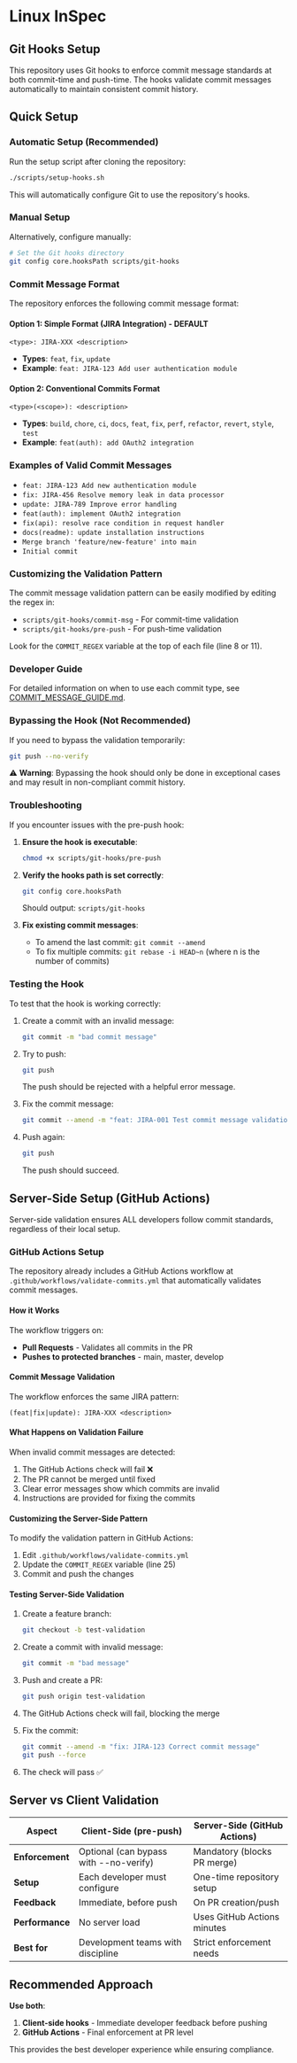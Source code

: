 # Linux InSpec

## Git Hooks Setup

This repository uses Git hooks to enforce commit message standards at both commit-time and push-time. The hooks validate commit messages automatically to maintain consistent commit history.

## Quick Setup

### Automatic Setup (Recommended)

Run the setup script after cloning the repository:

```bash
./scripts/setup-hooks.sh
```

This will automatically configure Git to use the repository's hooks.

### Manual Setup

Alternatively, configure manually:

```bash
# Set the Git hooks directory
git config core.hooksPath scripts/git-hooks
```

### Commit Message Format

The repository enforces the following commit message format:

#### Option 1: Simple Format (JIRA Integration) - DEFAULT
```
<type>: JIRA-XXX <description>
```
- **Types**: `feat`, `fix`, `update`
- **Example**: `feat: JIRA-123 Add user authentication module`

#### Option 2: Conventional Commits Format
```
<type>(<scope>): <description>
```
- **Types**: `build`, `chore`, `ci`, `docs`, `feat`, `fix`, `perf`, `refactor`, `revert`, `style`, `test`
- **Example**: `feat(auth): add OAuth2 integration`

### Examples of Valid Commit Messages

- `feat: JIRA-123 Add new authentication module`
- `fix: JIRA-456 Resolve memory leak in data processor`
- `update: JIRA-789 Improve error handling`
- `feat(auth): implement OAuth2 integration`
- `fix(api): resolve race condition in request handler`
- `docs(readme): update installation instructions`
- `Merge branch 'feature/new-feature' into main`
- `Initial commit`

### Customizing the Validation Pattern

The commit message validation pattern can be easily modified by editing the regex in:
- `scripts/git-hooks/commit-msg` - For commit-time validation
- `scripts/git-hooks/pre-push` - For push-time validation

Look for the `COMMIT_REGEX` variable at the top of each file (line 8 or 11).

### Developer Guide

For detailed information on when to use each commit type, see [COMMIT_MESSAGE_GUIDE.md](COMMIT_MESSAGE_GUIDE.md).

### Bypassing the Hook (Not Recommended)

If you need to bypass the validation temporarily:
```bash
git push --no-verify
```

⚠️ **Warning**: Bypassing the hook should only be done in exceptional cases and may result in non-compliant commit history.

### Troubleshooting

If you encounter issues with the pre-push hook:

1. **Ensure the hook is executable**:
   ```bash
   chmod +x scripts/git-hooks/pre-push
   ```

2. **Verify the hooks path is set correctly**:
   ```bash
   git config core.hooksPath
   ```
   Should output: `scripts/git-hooks`

3. **Fix existing commit messages**:
   - To amend the last commit: `git commit --amend`
   - To fix multiple commits: `git rebase -i HEAD~n` (where n is the number of commits)

### Testing the Hook

To test that the hook is working correctly:

1. Create a commit with an invalid message:
   ```bash
   git commit -m "bad commit message"
   ```

2. Try to push:
   ```bash
   git push
   ```
   The push should be rejected with a helpful error message.

3. Fix the commit message:
   ```bash
   git commit --amend -m "feat: JIRA-001 Test commit message validation"
   ```

4. Push again:
   ```bash
   git push
   ```
   The push should succeed.

## Server-Side Setup (GitHub Actions)

Server-side validation ensures ALL developers follow commit standards, regardless of their local setup.

### GitHub Actions Setup

The repository already includes a GitHub Actions workflow at `.github/workflows/validate-commits.yml` that automatically validates commit messages.

#### How it Works

The workflow triggers on:
- **Pull Requests** - Validates all commits in the PR
- **Pushes to protected branches** - main, master, develop

#### Commit Message Validation

The workflow enforces the same JIRA pattern:
```
(feat|fix|update): JIRA-XXX <description>
```

#### What Happens on Validation Failure

When invalid commit messages are detected:
1. The GitHub Actions check will fail ❌
2. The PR cannot be merged until fixed
3. Clear error messages show which commits are invalid
4. Instructions are provided for fixing the commits

#### Customizing the Server-Side Pattern

To modify the validation pattern in GitHub Actions:
1. Edit `.github/workflows/validate-commits.yml`
2. Update the `COMMIT_REGEX` variable (line 25)
3. Commit and push the changes

#### Testing Server-Side Validation

1. Create a feature branch:
   ```bash
   git checkout -b test-validation
   ```

2. Create a commit with invalid message:
   ```bash
   git commit -m "bad message"
   ```

3. Push and create a PR:
   ```bash
   git push origin test-validation
   ```

4. The GitHub Actions check will fail, blocking the merge

5. Fix the commit:
   ```bash
   git commit --amend -m "fix: JIRA-123 Correct commit message"
   git push --force
   ```

6. The check will pass ✅

## Server vs Client Validation

| Aspect | Client-Side (pre-push) | Server-Side (GitHub Actions) |
|--------|------------------------|-------------------------------|
| **Enforcement** | Optional (can bypass with --no-verify) | Mandatory (blocks PR merge) |
| **Setup** | Each developer must configure | One-time repository setup |
| **Feedback** | Immediate, before push | On PR creation/push |
| **Performance** | No server load | Uses GitHub Actions minutes |
| **Best for** | Development teams with discipline | Strict enforcement needs |

## Recommended Approach

**Use both**:
1. **Client-side hooks** - Immediate developer feedback before pushing
2. **GitHub Actions** - Final enforcement at PR level

This provides the best developer experience while ensuring compliance.